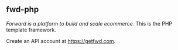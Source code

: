 ## fwd-php

*Forward is a platform to build and scale ecommerce.* This is the PHP template framework.

Create an API account at https://getfwd.com.
